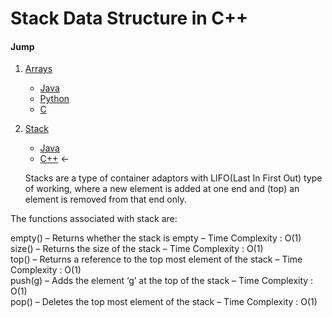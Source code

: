 # Stack Data Structure in C++

#### Jump
1. [Arrays](https://github.com/kaweendras/Data-Structures/tree/master/Arrays)
    - [Java](https://github.com/kaweendras/Data-Structures/tree/master/Arrays/Java)
    - [Python](https://github.com/kaweendras/Data-Structures/tree/master/Arrays/Python)
    - [C](https://github.com/kaweendras/Data-Structures/tree/master/Arrays/C)
2. [Stack](https://github.com/kaweendras/Data-Structures/tree/master/Stack) 
    - [Java](https://github.com/kaweendras/Data-Structures/tree/master/Stack/Java) 
    - [C++](https://github.com/kaweendras/Data-Structures/tree/master/Stack/C++) <-


    Stacks are a type of container adaptors with LIFO(Last In First Out) type of working, where a new element is added at one end and (top) an element is removed from that end only.
 
The functions associated with stack are:

empty() – Returns whether the stack is empty – Time Complexity : O(1) </br>
size() – Returns the size of the stack – Time Complexity : O(1) </br>
top() – Returns a reference to the top most element of the stack – Time Complexity : O(1) </br>
push(g) – Adds the element ‘g’ at the top of the stack – Time Complexity : O(1) </br>
pop() – Deletes the top most element of the stack – Time Complexity : O(1)</br>
